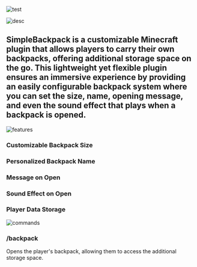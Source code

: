 
![test](https://github.com/user-attachments/assets/573a6ea6-213c-4bd5-b1fe-990316948343)

![desc](https://github.com/user-attachments/assets/6811ce0d-cd8d-4cb7-927c-b0ebdda021c2)
## SimpleBackpack is a customizable Minecraft plugin that allows players to carry their own backpacks, offering additional storage space on the go. This lightweight yet flexible plugin ensures an immersive experience by providing an easily configurable backpack system where you can set the size, name, opening message, and even the sound effect that plays when a backpack is opened.

![features](https://github.com/user-attachments/assets/718b248b-84e2-4300-8f7d-b48f8626c59e)
### Customizable Backpack Size
### Personalized Backpack Name
### Message on Open
### Sound Effect on Open
### Player Data Storage

![commands](https://github.com/user-attachments/assets/4711ec24-785f-44c9-897f-504785933cae)
### /backpack 
Opens the player's backpack, allowing them to access the additional storage space.
